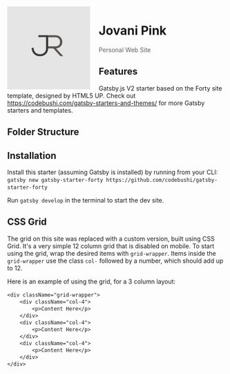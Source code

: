 <img src="project-logo.jpg" align="left" width="192px" height="192px"/>
<img align="left" width="0" height="192px" hspace="10"/>

# Jovani Pink

> Personal Web Site

## Features

Gatsby.js V2 starter based on the Forty site template, designed by HTML5 UP. Check out https://codebushi.com/gatsby-starters-and-themes/ for more Gatsby starters and templates.

## Folder Structure

## Installation

Install this starter (assuming Gatsby is installed) by running from your CLI:
<br/>
`gatsby new gatsby-starter-forty https://github.com/codebushi/gatsby-starter-forty`

Run `gatsby develop` in the terminal to start the dev site.

## CSS Grid

The grid on this site was replaced with a custom version, built using CSS Grid. It's a very simple 12 column grid that is disabled on mobile. To start using the grid, wrap the desired items with `grid-wrapper`. Items inside the `grid-wrapper` use the class `col-` followed by a number, which should add up to 12.

Here is an example of using the grid, for a 3 column layout:

```
<div className="grid-wrapper">
    <div className="col-4">
        <p>Content Here</p>
    </div>
    <div className="col-4">
        <p>Content Here</p>
    </div>
    <div className="col-4">
        <p>Content Here</p>
    </div>
</div>
```
